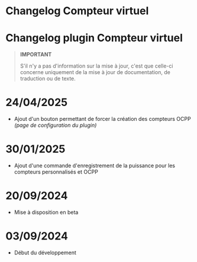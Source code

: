 # Changelog Compteur virtuel

# Changelog plugin Compteur virtuel

>**IMPORTANT**
>
>S'il n'y a pas d'information sur la mise à jour, c'est que celle-ci concerne uniquement de la mise à jour de documentation, de traduction ou de texte.

# 24/04/2025

- Ajout d'un bouton permettant de forcer la création des compteurs OCPP *(page de configuration du plugin)*

# 30/01/2025

- Ajout d'une commande d'enregistrement de la puissance pour les compteurs personnalisés et OCPP

# 20/09/2024

- Mise à disposition en beta

# 03/09/2024

- Début du développement
